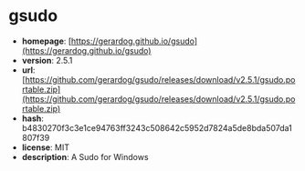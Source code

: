 # gsudo

- **homepage**: [https://gerardog.github.io/gsudo](https://gerardog.github.io/gsudo)
- **version**: 2.5.1
- **url**: [https://github.com/gerardog/gsudo/releases/download/v2.5.1/gsudo.portable.zip](https://github.com/gerardog/gsudo/releases/download/v2.5.1/gsudo.portable.zip)
- **hash**: b4830270f3c3e1ce94763ff3243c508642c5952d7824a5de8bda507da1807f39
- **license**: MIT
- **description**: A Sudo for Windows

